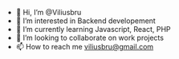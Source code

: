 - 👋 Hi, I’m @Viliusbru
- 👀 I’m interested in Backend developement
- 🌱 I’m currently learning Javascript, React, PHP
- 💞️ I’m looking to collaborate on work projects
- 📫 How to reach me viliusbru@gmail.com

<!---
Viliusbru/Viliusbru is a ✨ special ✨ repository because its `README.md` (this file) appears on your GitHub profile.
You can click the Preview link to take a look at your changes.
--->

